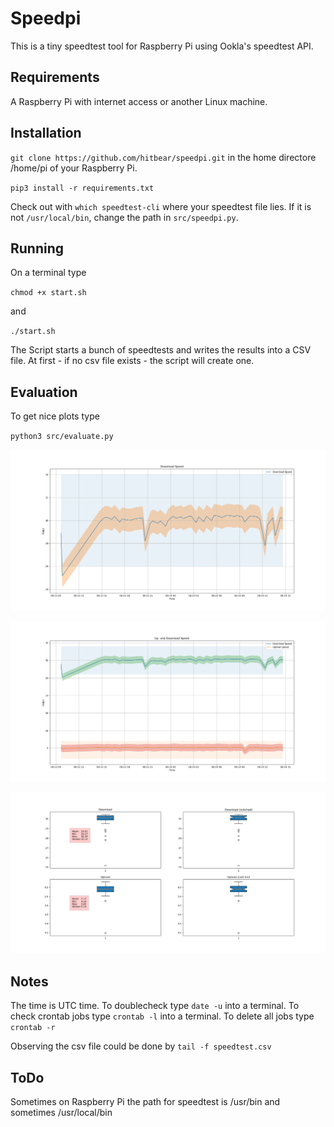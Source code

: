 # Speedpi

This is a tiny speedtest tool for Raspberry Pi using Ookla's speedtest API.

## Requirements
A Raspberry Pi with internet access or another Linux machine. 

## Installation

`git clone https://github.com/hitbear/speedpi.git` in the home directore /home/pi of your Raspberry Pi.

`pip3 install -r requirements.txt`

Check out with `which speedtest-cli` where your speedtest file lies. If it is not `/usr/local/bin`, change the path in `src/speedpi.py`. 

## Running

On a terminal type

`chmod +x start.sh`

and 

`./start.sh`


The Script starts a bunch of speedtests and writes the results into a CSV file. At first - if no csv file exists - the script will create one.

## Evaluation

To get nice plots type


`python3 src/evaluate.py`

![Evaluation1](eval1.png)

![Evaluation2](eval2.png)

![Evaluation3](eval3.png)

## Notes

The time is UTC time. To doublecheck type `date -u` into a terminal. 
To check crontab jobs type `crontab -l` into a terminal. To delete all jobs type `crontab -r`

Observing the csv file could be done by `tail -f speedtest.csv`


## ToDo

Sometimes on Raspberry Pi the path for speedtest is /usr/bin and sometimes /usr/local/bin